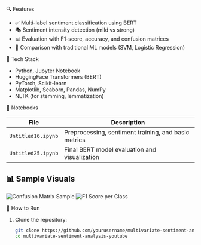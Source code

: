 
🔍 Features

- ✅ Multi-label sentiment classification using BERT
- 🎭 Sentiment intensity detection (mild vs strong)
- 📊 Evaluation with F1-score, accuracy, and confusion matrices
- 🔁 Comparison with traditional ML models (SVM, Logistic Regression)

🧠 Tech Stack

- Python, Jupyter Notebook
- HuggingFace Transformers (BERT)
- PyTorch, Scikit-learn
- Matplotlib, Seaborn, Pandas, NumPy
- NLTK (for stemming, lemmatization)

📁 Notebooks

| File | Description |
|------|-------------|
| `Untitled16.ipynb` | Preprocessing, sentiment training, and basic metrics |
| `Untitled25.ipynb` | Final BERT model evaluation and visualization |

## 📊 Sample Visuals


![Confusion Matrix Sample](visuals/confusion_matrix.png)
![F1 Score per Class](visuals/f1_score.png)

</details>

📌 How to Run

1. Clone the repository:
   ```bash
   git clone https://github.com/yourusername/multivariate-sentiment-analysis-youtube.git
   cd multivariate-sentiment-analysis-youtube
